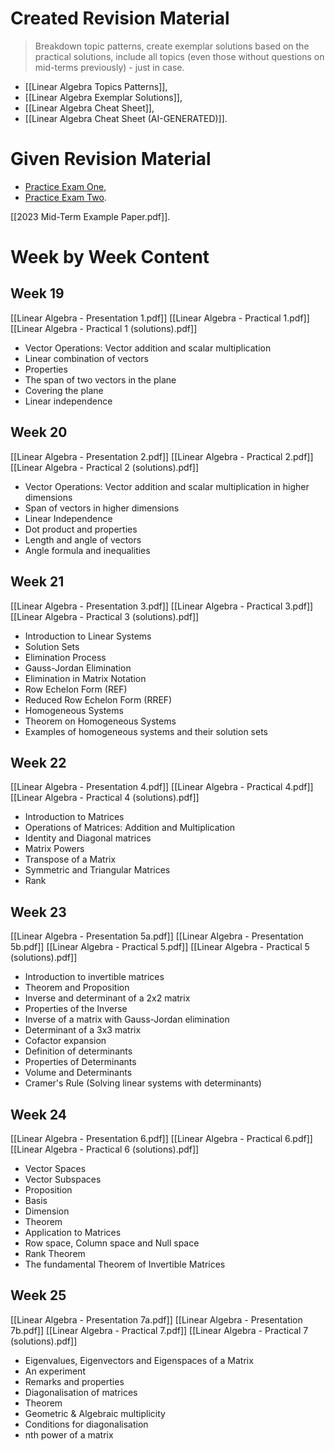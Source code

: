 # Created Revision Material

> Breakdown topic patterns, create exemplar solutions based on the practical solutions, include all topics (even those without questions on mid-terms previously) - just in case.

- [[Linear Algebra Topics Patterns]],
- [[Linear Algebra Exemplar Solutions]],
- [[Linear Algebra Cheat Sheet]],
- [[Linear Algebra Cheat Sheet (AI-GENERATED)]].

# Given Revision Material

- [Practice Exam One](https://www.webassign.net/web/Student/Assignment-Responses/last?dep=34254537),
- [Practice Exam Two](https://www.webassign.net/web/Student/Assignment-Responses/last?dep=34254541).

[[2023 Mid-Term Example Paper.pdf]].

# Week by Week Content

## Week 19

[[Linear Algebra - Presentation 1.pdf]]
[[Linear Algebra - Practical 1.pdf]]
[[Linear Algebra - Practical 1 (solutions).pdf]]

- Vector Operations: Vector addition and scalar multiplication
- Linear combination of vectors
- Properties
- The span of two vectors in the plane
- Covering the plane
- Linear independence

## Week 20

[[Linear Algebra - Presentation 2.pdf]]
[[Linear Algebra - Practical 2.pdf]]
[[Linear Algebra - Practical 2 (solutions).pdf]]

- Vector Operations: Vector addition and scalar multiplication in higher dimensions
- Span of vectors in higher dimensions
- Linear Independence
- Dot product and properties
- Length and angle of vectors
- Angle formula and inequalities

## Week 21

[[Linear Algebra - Presentation 3.pdf]]
[[Linear Algebra - Practical 3.pdf]]
[[Linear Algebra - Practical 3 (solutions).pdf]]

- Introduction to Linear Systems
- Solution Sets
- Elimination Process
- Gauss-Jordan Elimination
- Elimination in Matrix Notation
- Row Echelon Form (REF)
- Reduced Row Echelon Form (RREF)
- Homogeneous Systems
- Theorem on Homogeneous Systems
- Examples of homogeneous systems and their solution sets

## Week 22

[[Linear Algebra - Presentation 4.pdf]]
[[Linear Algebra - Practical 4.pdf]]
[[Linear Algebra - Practical 4 (solutions).pdf]]

- Introduction to Matrices
- Operations of Matrices: Addition and Multiplication
- Identity and Diagonal matrices
- Matrix Powers
- Transpose of a Matrix
- Symmetric and Triangular Matrices
- Rank

## Week 23

[[Linear Algebra - Presentation 5a.pdf]]
[[Linear Algebra - Presentation 5b.pdf]]
[[Linear Algebra - Practical 5.pdf]]
[[Linear Algebra - Practical 5 (solutions).pdf]]

- Introduction to invertible matrices
- Theorem and Proposition
- Inverse and determinant of a 2x2 matrix
- Properties of the Inverse 
- Inverse of a matrix with Gauss-Jordan elimination
- Determinant of a 3x3 matrix
- Cofactor expansion
- Definition of determinants
- Properties of Determinants
- Volume and Determinants
- Cramer's Rule (Solving linear systems with determinants)

## Week 24

[[Linear Algebra - Presentation 6.pdf]]
[[Linear Algebra - Practical 6.pdf]]
[[Linear Algebra - Practical 6 (solutions).pdf]]

- Vector Spaces
- Vector Subspaces
- Proposition
- Basis
- Dimension
- Theorem
- Application to Matrices
- Row space, Column space and Null space
- Rank Theorem
- The fundamental Theorem of Invertible Matrices

## Week 25

[[Linear Algebra - Presentation 7a.pdf]]
[[Linear Algebra - Presentation 7b.pdf]]
[[Linear Algebra - Practical 7.pdf]]
[[Linear Algebra - Practical 7 (solutions).pdf]]

- Eigenvalues, Eigenvectors and Eigenspaces of a Matrix
- An experiment
- Remarks and properties
- Diagonalisation of matrices
- Theorem
- Geometric & Algebraic multiplicity
- Conditions for diagonalisation
- nth power of a matrix